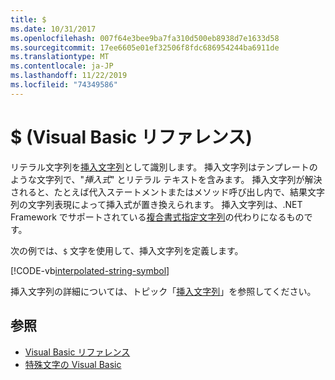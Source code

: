 ```yaml
---
title: $
ms.date: 10/31/2017
ms.openlocfilehash: 007f64e3bee9ba7fa310d500eb8938d7e1633d58
ms.sourcegitcommit: 17ee6605e01ef32506f8fdc686954244ba6911de
ms.translationtype: MT
ms.contentlocale: ja-JP
ms.lasthandoff: 11/22/2019
ms.locfileid: "74349586"
---
```

# <a name="-visual-basic-reference"></a>$ (Visual Basic リファレンス)

リテラル文字列を[挿入文字列](../../programming-guide/language-features/strings/interpolated-strings.md)として識別します。 挿入文字列はテンプレートのような文字列で、"*挿入式*" とリテラル テキストを含みます。 挿入文字列が解決されると、たとえば代入ステートメントまたはメソッド呼び出し内で、結果文字列の文字列表現によって挿入式が置き換えられます。 挿入文字列は、.NET Framework でサポートされている[複合書式指定文字列](../../../standard/base-types/composite-formatting.md)の代わりになるものです。

次の例では、`$` 文字を使用して、挿入文字列を定義します。

[!CODE-vb[interpolated-string-symbol](../../../../samples/snippets/visualbasic/language-reference/special-characters/dollar-sign1.vb)]

挿入文字列の詳細については、トピック「[挿入文字列](../../programming-guide/language-features/strings/interpolated-strings.md)」を参照してください。

## <a name="see-also"></a>参照

- [Visual Basic リファレンス](../index.md)
- [特殊文字の Visual Basic](index.md)
